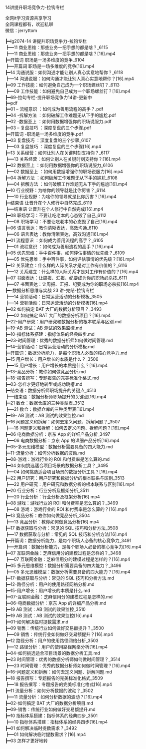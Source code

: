 14讲提升职场竞争力-拉钩专栏

全网it学习资源共享学习<br>全网课程都有，欢迎私聊<br>微信：jerryttom<br>

┣━lg2074-14 讲提升职场竞争力-拉钩专栏<br> ┣━11 商业思维：那些业务一把手想的都是啥？_6115<br> ┣━11 商业思维：那些业务一把手想的都是啥？[16].mp4<br> ┣━开篇词 职场是一场多维度的竞争_6104<br> ┣━开篇词 职场是一场多维度的竞争[16].mp4<br> ┣━14 沟通说服：如何沟通才能让别人真心实意地帮你？_6118<br> ┣━14 沟通说服：如何沟通才能让别人真心实意地帮你？[16].mp4<br> ┣━09 工作技能：如何避免自己成为一个职场螺丝钉？_6113<br> ┣━09 工作技能：如何避免自己成为一个职场螺丝钉？[16].mp4<br> ┣━69-拉勾专栏-提升职场竞争力14讲-更新中<br> ┣━pdf<br> ┣━01 – 流程意识 ：如何成为善用流程的高手？.pdf<br> ┣━04 -拆解方法 ：如何破解工作难题无从下手的尴尬.pdf<br> ┣━02 -数据至上 ：如何用数据增强你的职场说服力.pdf<br> ┣━03 – 复盘技巧 ：深度复盘的三个步骤.pdf<br> ┣━开篇词 -职场是一场多维度的竞争.pdf<br> ┣━03 复盘技巧 ：深度复盘的三个步骤_6107<br> ┣━03 复盘技巧 ：深度复盘的三个步骤[16].mp4<br> ┣━13 关系经营：如何让别人在关键时刻支持你？_6117<br> ┣━13 关系经营：如何让别人在关键时刻支持你？[16].mp4<br> ┣━02 数据至上 ：如何用数据增强你的职场说服力_6106<br> ┣━02 数据至上 ：如何用数据增强你的职场说服力[16].mp4<br> ┣━04 拆解方法 ：如何破解工作难题无从下手的尴尬_6108<br> ┣━04 拆解方法 ：如何破解工作难题无从下手的尴尬[16].mp4<br> ┣━10 行业视野：为啥你的领导就是比你厉害？_6114<br> ┣━10 行业视野：为啥你的领导就是比你厉害？[16].mp4<br> ┣━结束语 让晋升在个人修行中自然完成_6119<br> ┣━结束语 让晋升在个人修行中自然完成[16].mp4<br> ┣━08 职场学习：不要让吃老本的心态毁了自己_6112<br> ┣━08 职场学习：不要让吃老本的心态毁了自己[16].mp4<br> ┣━06 语言表达：教你清晰表达，高效沟通_6110<br> ┣━06 语言表达：教你清晰表达，高效沟通[16].mp4<br> ┣━01 流程意识 ：如何成为善用流程的高手？_6105<br> ┣━01 流程意识 ：如何成为善用流程的高手？[16].mp4<br> ┣━05 优先思维：手中百件事，如何评估事情的优先级？_6109<br> ┣━05 优先思维：手中百件事，如何评估事情的优先级？[16].mp4<br> ┣━12 关系建立：什么样的人际关系才是对工作有价值的？_6116<br> ┣━12 关系建立：什么样的人际关系才是对工作有价值的？[16].mp4<br> ┣━07 书面表达：让周报、汇报、纪要成为你的职场必杀技_6111<br> ┣━07 书面表达：让周报、汇报、纪要成为你的职场必杀技[16].mp4<br> ┣━-数据分析思维与实战 23 讲-完结-拉钩专栏<br> ┣━14 营销活动：日常运营活动的分析模板_3505<br> ┣━14 营销活动：日常运营活动的分析模板[16].mp4<br> ┣━02 如何搞定 BAT 大厂的数据分析项目？_3493<br> ┣━02 如何搞定 BAT 大厂的数据分析项目？[16].mp4<br> ┣━22-用户研究：用户研究和数据分析的根本联系与区别.md<br> ┣━19-AB 测试：AB 测试的效果监控.md<br> ┣━10-指标体系搭建：指标体系的经典四步.md<br> ┣━23-时间管理：优秀的数据分析师如何做时间管理.md<br> ┣━14-营销活动：日常运营活动的分析模板.md<br> ┣━开篇词：数据分析能力，是每个职场人必备的核心竞争力.md<br> ┣━15 用户增长：用户增长的本质是什么？_3506<br> ┣━15 用户增长：用户增长的本质是什么？[16].mp4<br> ┣━13-竞品分析：教你如何做竞品分析.md<br> ┣━18-报告撰写：专题报告的完美标准化格式.md<br> ┣━03-怎样才更好地转型或成功跳槽.md<br> ┣━结束语：数据分析师职场提升的关键点_4513<br> ┣━结束语：数据分析师职场提升的关键点[16].mp4<br> ┣━21 数仓：数据仓库的三种类型表_3512<br> ┣━21 数仓：数据仓库的三种类型表[16].mp4<br> ┣━19- AB 测试：AB 测试的效果监控.md<br> ┣━16 问题定义和拆解：如何去定义问题、拆解问题？_3507<br> ┣━16 问题定义和拆解：如何去定义问题、拆解问题？[16].mp4<br> ┣━06 电商数据分析：京东 App 的详细产品分析_3497<br> ┣━06 电商数据分析：京东 App 的详细产品分析[16].mp4<br> ┣━05-多元思维模型：数据分析需要具备的四大能力.md<br> ┣━11-流量分析：如何分析数据的波动.md<br> ┣━08-游戏：游戏行业的 ROI 和付费率是怎么算的.md<br> ┣━04 如何挑选适合项目场景的数据分析工具？_3495<br> ┣━04 如何挑选适合项目场景的数据分析工具？[16].mp4<br> ┣━22 用户研究：用户研究和数据分析的根本联系与区别_3513<br> ┣━22 用户研究：用户研究和数据分析的根本联系与区别[16].mp4<br> ┣━20 行业分析：行业分析及框架分析_3511<br> ┣━20 行业分析：行业分析及框架分析[16].mp4<br> ┣━08 游戏：游戏行业的 ROI 和付费率是怎么算的？_3499<br> ┣━08 游戏：游戏行业的 ROI 和付费率是怎么算的？[16].mp4<br> ┣━13 竞品分析：教你如何做竞品分析_3504<br> ┣━13 竞品分析：教你如何做竞品分析[16].mp4<br> ┣━17 数据获取与分析：常见的 SQL 技巧和分析方法_3508<br> ┣━17 数据获取与分析：常见的 SQL 技巧和分析方法[16].mp4<br> ┣━开篇词：数据分析能力，是每个职场人必备的核心竞争力_3491<br> ┣━开篇词：数据分析能力，是每个职场人必备的核心竞争力[16].mp4<br> ┣━07 互联网金融：芝麻信用分的建模过程是怎样的？_3498<br> ┣━07 互联网金融：芝麻信用分的建模过程是怎样的？[16].mp4<br> ┣━05 多元思维模型：数据分析需要具备的四大能力？_3496<br> ┣━05 多元思维模型：数据分析需要具备的四大能力？[16].mp4<br> ┣━17-数据获取与分析：常见的 SQL 技巧和分析方法.md<br> ┣━12-路径分析：用户的使用路径网络分析.md<br> ┣━15-用户增长：用户增长的本质是什么.md<br> ┣━07-互联网金融：芝麻信用分的建模过程是怎样的.md<br> ┣━06-电商数据分析：京东 App 的详细产品分析.md<br> ┣━19 AB 测试：AB 测试的效果监控_3510<br> ┣━19 AB 测试：AB 测试的效果监控[16].mp4<br> ┣━01-如何解决临时提数需求.md<br> ┣━09 销售：传统行业如何做好交易额提升？_3500<br> ┣━09 销售：传统行业如何做好交易额提升？[16].mp4<br> ┣━12 路径分析：用户的使用路径网络分析_3503<br> ┣━12 路径分析：用户的使用路径网络分析[16].mp4<br> ┣━04-如何挑选适合项目场景的数据分析工具.md<br> ┣━23 时间管理：优秀的数据分析师如何做时间管理？_3514<br> ┣━23 时间管理：优秀的数据分析师如何做时间管理？[16].mp4<br> ┣━16-问题定义和拆解：如何去定义问题、拆解问题.md<br> ┣━18 报告撰写：专题报告的完美标准化格式_3509<br> ┣━18 报告撰写：专题报告的完美标准化格式[16].mp4<br> ┣━11 流量分析：如何分析数据的波动？_3502<br> ┣━11 流量分析：如何分析数据的波动？[16].mp4<br> ┣━02-如何搞定 BAT 大厂的数据分析项目.md<br> ┣━09-销售：传统行业如何做好交易额提升.md<br> ┣━10 指标体系搭建：指标体系的经典四步_3501<br> ┣━10 指标体系搭建：指标体系的经典四步[16].mp4<br> ┣━01 如何解决临时提数需求？_3492<br> ┣━01 如何解决临时提数需求？[16].mp4<br> ┣━03 怎样才更好地转